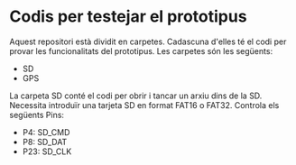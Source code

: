 # Codis per testejar el prototipus

Aquest repositori està dividit en carpetes. Cadascuna d'elles té el codi per provar les funcionalitats del prototipus. Les carpetes són les següents:

* SD
* GPS

La carpeta SD conté el codi per obrir i tancar un arxiu dins de la SD. Necessita introduïr una tarjeta SD en format FAT16 o FAT32. Controla els següents Pins:
- P4: SD_CMD
- P8: SD_DAT
- P23: SD_CLK